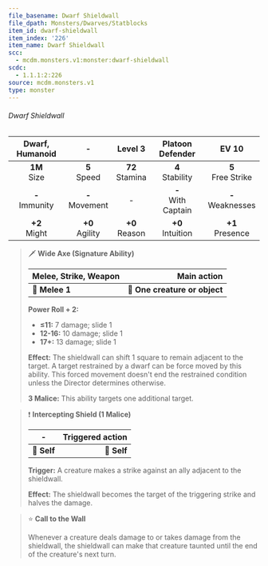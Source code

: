 ```yaml
---
file_basename: Dwarf Shieldwall
file_dpath: Monsters/Dwarves/Statblocks
item_id: dwarf-shieldwall
item_index: '226'
item_name: Dwarf Shieldwall
scc:
  - mcdm.monsters.v1:monster:dwarf-shieldwall
scdc:
  - 1.1.1:2:226
source: mcdm.monsters.v1
type: monster
---
```


###### Dwarf Shieldwall

|   Dwarf, Humanoid   |          -          |       Level 3       |    Platoon Defender     |         EV 10          |
| :-----------------: | :-----------------: | :-----------------: | :---------------------: | :--------------------: |
|  **1M**<br/> Size   |  **5**<br/> Speed   | **72**<br/> Stamina |  **4**<br/> Stability   | **5**<br/> Free Strike |
| **-**<br/> Immunity | **-**<br/> Movement |          -          | **-**<br/> With Captain | **-**<br/> Weaknesses  |
|  **+2**<br/> Might  | **+0**<br/> Agility | **+0**<br/> Reason  |  **+0**<br/> Intuition  |  **+1**<br/> Presence  |

<!-- -->
> 🗡 **Wide Axe (Signature Ability)**
>
> | **Melee, Strike, Weapon** |               **Main action** |
> | ------------------------- | ----------------------------: |
> | **📏 Melee 1**            | **🎯 One creature or object** |
>
> **Power Roll + 2:**
>
> - **≤11:** 7 damage; slide 1
> - **12-16:** 10 damage; slide 1
> - **17+:** 13 damage; slide 1
>
> **Effect:** The shieldwall can shift 1 square to remain adjacent to the target. A target restrained by a dwarf can be force moved by this ability. This forced movement doesn't end the restrained condition unless the Director determines otherwise.
>
> **3 Malice:** This ability targets one additional target.

<!-- -->
> ❗️ **Intercepting Shield (1 Malice)**
>
> | **-**       | **Triggered action** |
> | ----------- | -------------------: |
> | **📏 Self** |          **🎯 Self** |
>
> **Trigger:** A creature makes a strike against an ally adjacent to the shieldwall.
>
> **Effect:** The shieldwall becomes the target of the triggering strike and halves the damage.

<!-- -->
> ⭐️ **Call to the Wall**
>
> Whenever a creature deals damage to or takes damage from the shieldwall, the shieldwall can make that creature taunted until the end of the creature's next turn.
